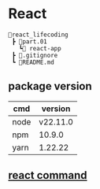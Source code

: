 # React
```
📂react_lifecoding
 ┣ 📂part.01
   ┗📂 react-app
 ┣ 📜.gitignore 
 ┗ 📜README.md
```
## package version
|cmd|version|
|-----|-----|
| node | v22.11.0 |
| npm  | 10.9.0 |
| yarn | 1.22.22 |
## [react command](./COMMAND_REACT.md)